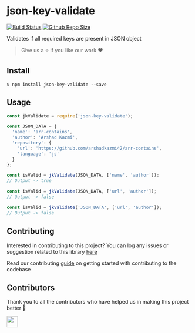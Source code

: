 # json-key-validate

[![Build Status](https://travis-ci.com/arshadkazmi42/json-key-validate.svg?branch=master)](https://travis-ci.com/arshadkazmi42/json-key-validate)
[![Github Repo Size](https://img.shields.io/github/repo-size/arshadkazmi42/json-key-validate.svg)](https://github.com/arshadkazmi42/json-key-validate)

Validates if all required keys are present in JSON object

> Give us a :star: if you like our work :heart:

## Install

```
$ npm install json-key-validate --save
```

## Usage

```javascript
const jkValidate = require('json-key-validate');

const JSON_DATA = {
  'name': 'arr-contains',
  'author': 'Arshad Kazmi',
  'repository': {
    'url': 'https://github.com/arshadkazmi42/arr-contains',
    'language': 'js'
  }
};

const isValid = jkValidate(JSON_DATA, ['name', 'author']);
// Output -> true

const isValid = jkValidate(JSON_DATA, ['url', 'author']);
// Output -> false

const isValid = jkValidate('JSON_DATA', ['url', 'author']);
// Output -> false
```

## Contributing

Interested in contributing to this project?
You can log any issues or suggestion related to this library [here](https://github.com/arshadkazmi42/json-key-validate/issues/new)

Read our contributing [guide](CONTRIBUTING.md) on getting started with contributing to the codebase

## Contributors

Thank you to all the contributors who have helped us in making this project better :raised_hands:

<a href="https://github.com/arshadkazmi42"><img src="https://github.com/arshadkazmi42.png" width="30" /></a>
